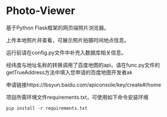 # Photo-Viewer

基于Python Flask框架的网页端照片浏览器。

上传本地照片并查看，可展示照片拍摄时间地点信息。

运行前请在config.py文件中补充入数据库相关信息。

经纬度与地址名称的转换调用了百度地图的api，请在func.py文件的getTrueAddress方法中填入您申请的百度地图开发者ak

申请链接https://lbsyun.baidu.com/apiconsole/key/create#/home

项目所需环境文件requirements.txt，可使用如下命令安装环境

`pip install -r requirements.txt`
